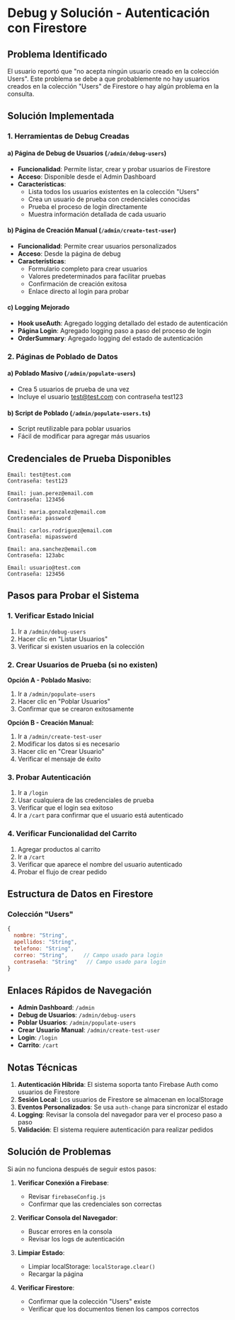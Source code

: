 # Debug y Solución - Autenticación con Firestore

## Problema Identificado

El usuario reportó que "no acepta ningún usuario creado en la colección Users". Este problema se debe a que probablemente no hay usuarios creados en la colección "Users" de Firestore o hay algún problema en la consulta.

## Solución Implementada

### 1. Herramientas de Debug Creadas

#### a) Página de Debug de Usuarios (`/admin/debug-users`)
- **Funcionalidad**: Permite listar, crear y probar usuarios de Firestore
- **Acceso**: Disponible desde el Admin Dashboard
- **Características**:
  - Lista todos los usuarios existentes en la colección "Users"
  - Crea un usuario de prueba con credenciales conocidas
  - Prueba el proceso de login directamente
  - Muestra información detallada de cada usuario

#### b) Página de Creación Manual (`/admin/create-test-user`)
- **Funcionalidad**: Permite crear usuarios personalizados
- **Acceso**: Desde la página de debug
- **Características**:
  - Formulario completo para crear usuarios
  - Valores predeterminados para facilitar pruebas
  - Confirmación de creación exitosa
  - Enlace directo al login para probar

#### c) Logging Mejorado
- **Hook useAuth**: Agregado logging detallado del estado de autenticación
- **Página Login**: Agregado logging paso a paso del proceso de login
- **OrderSummary**: Agregado logging del estado de autenticación

### 2. Páginas de Poblado de Datos

#### a) Poblado Masivo (`/admin/populate-users`)
- Crea 5 usuarios de prueba de una vez
- Incluye el usuario test@test.com con contraseña test123

#### b) Script de Poblado (`/admin/populate-users.ts`)
- Script reutilizable para poblar usuarios
- Fácil de modificar para agregar más usuarios

## Credenciales de Prueba Disponibles

```
Email: test@test.com
Contraseña: test123

Email: juan.perez@email.com  
Contraseña: 123456

Email: maria.gonzalez@email.com
Contraseña: password

Email: carlos.rodriguez@email.com
Contraseña: mipassword

Email: ana.sanchez@email.com
Contraseña: 123abc

Email: usuario@test.com
Contraseña: 123456
```

## Pasos para Probar el Sistema

### 1. Verificar Estado Inicial
1. Ir a `/admin/debug-users`
2. Hacer clic en "Listar Usuarios"
3. Verificar si existen usuarios en la colección

### 2. Crear Usuarios de Prueba (si no existen)
**Opción A - Poblado Masivo:**
1. Ir a `/admin/populate-users`
2. Hacer clic en "Poblar Usuarios"
3. Confirmar que se crearon exitosamente

**Opción B - Creación Manual:**
1. Ir a `/admin/create-test-user`
2. Modificar los datos si es necesario
3. Hacer clic en "Crear Usuario"
4. Verificar el mensaje de éxito

### 3. Probar Autenticación
1. Ir a `/login`
2. Usar cualquiera de las credenciales de prueba
3. Verificar que el login sea exitoso
4. Ir a `/cart` para confirmar que el usuario está autenticado

### 4. Verificar Funcionalidad del Carrito
1. Agregar productos al carrito
2. Ir a `/cart`
3. Verificar que aparece el nombre del usuario autenticado
4. Probar el flujo de crear pedido

## Estructura de Datos en Firestore

### Colección "Users"
```javascript
{
  nombre: "String",
  apellidos: "String", 
  telefono: "String",
  correo: "String",     // Campo usado para login
  contraseña: "String"   // Campo usado para login
}
```

## Enlaces Rápidos de Navegación

- **Admin Dashboard**: `/admin`
- **Debug de Usuarios**: `/admin/debug-users`
- **Poblar Usuarios**: `/admin/populate-users`
- **Crear Usuario Manual**: `/admin/create-test-user`
- **Login**: `/login`
- **Carrito**: `/cart`

## Notas Técnicas

1. **Autenticación Híbrida**: El sistema soporta tanto Firebase Auth como usuarios de Firestore
2. **Sesión Local**: Los usuarios de Firestore se almacenan en localStorage
3. **Eventos Personalizados**: Se usa `auth-change` para sincronizar el estado
4. **Logging**: Revisar la consola del navegador para ver el proceso paso a paso
5. **Validación**: El sistema requiere autenticación para realizar pedidos

## Solución de Problemas

Si aún no funciona después de seguir estos pasos:

1. **Verificar Conexión a Firebase**:
   - Revisar `firebaseConfig.js`
   - Confirmar que las credenciales son correctas

2. **Verificar Consola del Navegador**:
   - Buscar errores en la consola
   - Revisar los logs de autenticación

3. **Limpiar Estado**:
   - Limpiar localStorage: `localStorage.clear()`
   - Recargar la página

4. **Verificar Firestore**:
   - Confirmar que la colección "Users" existe
   - Verificar que los documentos tienen los campos correctos
